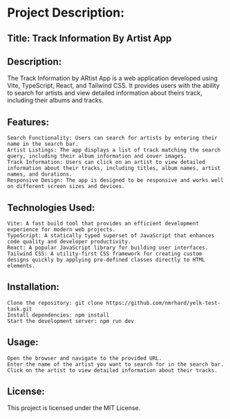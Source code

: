 # Project Description:

## Title: Track Information By Artist App

## Description:

The Track Information by ARtist App is a web application developed using Vite, TypeScript, React, and Tailwind CSS. It provides users with the ability to search for artists and view detailed information about theirs track, including their albums and tracks.

## Features:

    Search Functionality: Users can search for artists by entering their name in the search bar.
    Artist Listings: The app displays a list of track matching the search query, including their album information and cover images.
    Track Information: Users can click on an artist to view detailed information about their tracks, including titles, album names, artist names, and durations.
    Responsive Design: The app is designed to be responsive and works well on different screen sizes and devices.

## Technologies Used:

    Vite: A fast build tool that provides an efficient development experience for modern web projects.
    TypeScript: A statically typed superset of JavaScript that enhances code quality and developer productivity.
    React: A popular JavaScript library for building user interfaces.
    Tailwind CSS: A utility-first CSS framework for creating custom designs quickly by applying pre-defined classes directly to HTML elements.

## Installation:

    Clone the repository: git clone https://github.com/nmrhard/yelk-test-task.git
    Install dependencies: npm install
    Start the development server: npm run dev

## Usage:

    Open the browser and navigate to the provided URL.
    Enter the name of the artist you want to search for in the search bar.
    Click on the artist to view detailed information about their tracks.

## License:

This project is licensed under the MIT License.
